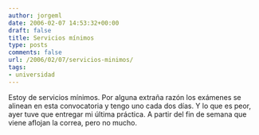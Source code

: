 ```yaml
---
author: jorgeml
date: 2006-02-07 14:53:32+00:00
draft: false
title: Servicios mínimos
type: posts
comments: false
url: /2006/02/07/servicios-minimos/
tags:
- universidad
---
```


Estoy de servicios mínimos. Por alguna extraña razón los exámenes se alinean en esta convocatoria y tengo uno cada dos días. Y lo que es peor, ayer tuve que entregar mi última práctica. A partir del fin de semana que viene aflojan la correa, pero no mucho.
